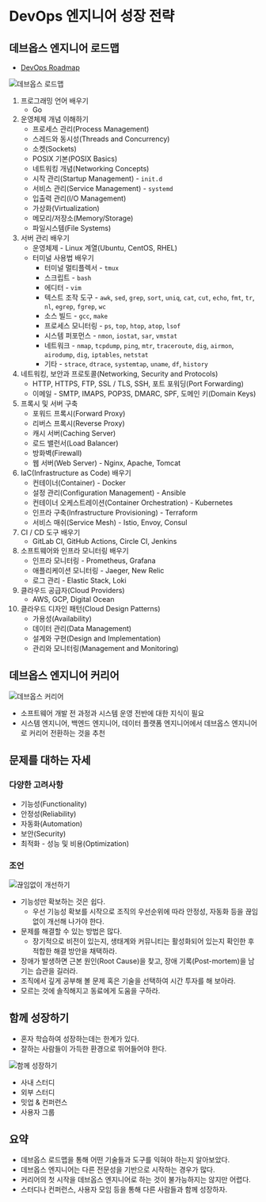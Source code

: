 # DevOps 엔지니어 성장 전략

## 데브옵스 엔지니어 로드맵

* [DevOps Roadmap](https://roadmap.sh/devops)

![데브옵스 로드맵](resources/devops-roadmap.png)

1. 프로그래밍 언어 배우기
   * Go
2. 운영체제 개념 이해하기
   * 프로세스 관리(Process Management)
   * 스레드와 동시성(Threads and Concurrency)
   * 소켓(Sockets)
   * POSIX 기본(POSIX Basics)
   * 네트워킹 개념(Networking Concepts)
   * 시작 관리(Startup Management) - `init.d`
   * 서비스 관리(Service Management) - `systemd`
   * 입출력 관리(I/O Management)
   * 가상화(Virtualization)
   * 메모리/저장소(Memory/Storage)
   * 파일시스템(File Systems)
3. 서버 관리 배우기
   * 운영체제 - Linux 계열(Ubuntu, CentOS, RHEL)
   * 터미널 사용법 배우기
     * 터미널 멀티플렉서 - `tmux`
     * 스크립트 - `bash`
     * 에디터 - `vim`
     * 텍스트 조작 도구 - `awk`, `sed`, `grep`, `sort`, `uniq`, `cat`, `cut`, `echo`, `fmt`, `tr`, `nl`, `egrep`, `fgrep`, `wc`
     * 소스 빌드 - `gcc`, `make`
     * 프로세스 모니터링 - `ps`, `top`, `htop`, `atop`, `lsof`
     * 시스템 퍼포먼스 - `nmon`, `iostat`, `sar`, `vmstat`
     * 네트워크 - `nmap`, `tcpdump`, `ping`, `mtr`, `traceroute`, `dig`, `airmon`, `airodump`, `dig`, `iptables`, `netstat`
     * 기타 - `strace`, `dtrace`, `systemtap`, `uname`, `df`, `history`
4. 네트워킹, 보안과 프로토콜(Networking, Security and Protocols)
   * HTTP, HTTPS, FTP, SSL / TLS, SSH, 포트 포워딩(Port Forwarding)
   * 이메일 - SMTP, IMAPS, POP3S, DMARC, SPF, 도메인 키(Domain Keys)
5. 프록시 및 서버 구축
   * 포워드 프록시(Forward Proxy)
   * 리버스 프록시(Reverse Proxy)
   * 캐시 서버(Caching Server)
   * 로드 밸런서(Load Balancer)
   * 방화벽(Firewall)
   * 웹 서버(Web Server) - Nginx, Apache, Tomcat
6. IaC(Infrastructure as Code) 배우기
   * 컨테이너(Container) - Docker
   * 설정 관리(Configuration Management) - Ansible
   * 컨테이너 오케스트레이션(Container Orchestration) - Kubernetes
   * 인프라 구축(Infrastructure Provisioning) - Terraform
   * 서비스 매쉬(Service Mesh) - Istio, Envoy, Consul
7. CI / CD 도구 배우기
   * GitLab CI, GitHub Actions, Circle CI, Jenkins
8. 소프트웨어와 인프라 모니터링 배우기
   * 인프라 모니터링 - Prometheus, Grafana
   * 애플리케이션 모니터링 - Jaeger, New Relic
   * 로그 관리 - Elastic Stack, Loki
9. 클라우드 공급자(Cloud Providers)
   * AWS, GCP, Digital Ocean
10. 클라우드 디자인 패턴(Cloud Design Patterns)
    * 가용성(Availability)
    * 데이터 관리(Data Management)
    * 설계와 구현(Design and Implementation)
    * 관리와 모니터링(Management and Monitoring)

## 데브옵스 엔지니어 커리어

![데브옵스 커리어](resources/devops-career.jpg)

* 소프트웨어 개발 전 과정과 시스템 운영 전반에 대한 지식이 필요
* 시스템 엔지니어, 백엔드 엔지니어, 데이터 플랫폼 엔지니어에서 데브옵스 엔지니어로 커리어 전환하는 것을 추천

## 문제를 대하는 자세

### 다양한 고려사항

* 기능성(Functionality)
* 안정성(Reliability)
* 자동화(Automation)
* 보안(Security)
* 최적화 - 성능 및 비용(Optimization)

### 조언

![끊임없이 개선하기](resources/problem-solving.jpg)

* 기능성만 확보하는 것은 쉽다.
  * 우선 기능성 확보를 시작으로 조직의 우선순위에 따라 안정성, 자동화 등을 끊임없이 개선해 나가야 한다.
* 문제를 해결할 수 있는 방법은 많다.
  * 장기적으로 비전이 있는지, 생태계와 커뮤니티는 활성화되어 있는지 확인한 후 적합한 해결 방안을 채택하라.
* 장애가 발생하면 근본 원인(Root Cause)을 찾고, 장애 기록(Post-mortem)을 남기는 습관을 길러라.
* 조직에서 깊게 공부해 볼 문제 혹은 기술을 선택하여 시간 투자를 해 보아라.
* 모르는 것에 솔직해지고 동료에게 도움을 구하라.

## 함께 성장하기

* 혼자 학습하여 성장하는데는 한계가 있다.
* 잘하는 사람들이 가득한 환경으로 뛰어들어야 한다.

![함께 성장하기](resources/learn-together.jpg)

* 사내 스터디
* 외부 스터디
* 밋업 & 컨퍼런스
* 사용자 그룹

## 요약

* 데브옵스 로드맵을 통해 어떤 기술들과 도구를 익혀야 하는지 알아보았다.
* 데브옵스 엔지니어는 다른 전문성을 기반으로 시작하는 경우가 많다.
* 커리어의 첫 시작을 데브옵스 엔지니어로 하는 것이 불가능하지는 않지만 어렵다.
* 스터디나 컨퍼런스, 사용자 모임 등을 통해 다른 사람들과 함께 성장하자.
